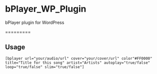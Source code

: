 # bPlayer_WP_Plugin

bPlayer plugin for WordPress

=========

## Usage

`[bplayer url="your/audio/url" cover="your/cover/url" color"#FF0000" title="Title for this song" artist="Artists" autoplay="true/false" loop="true/false" slim="true/false"]`
